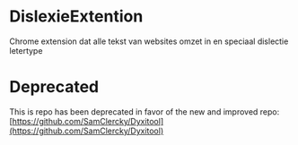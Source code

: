 # DislexieExtention
Chrome extension dat alle tekst van websites omzet in en speciaal dislectie letertype 

# Deprecated
This is repo has been deprecated in favor of the new and improved repo: [https://github.com/SamClercky/Dyxitool](https://github.com/SamClercky/Dyxitool)
